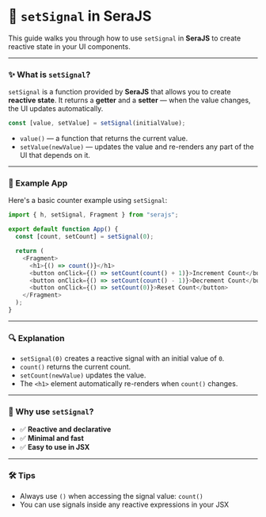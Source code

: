 # 🧠 `setSignal` in SeraJS

This guide walks you through how to use `setSignal` in **SeraJS** to create
reactive state in your UI components.

---

### ✨ What is `setSignal`?

`setSignal` is a function provided by **SeraJS** that allows you to create
**reactive state**. It returns a **getter** and a **setter** — when the value
changes, the UI updates automatically.

```js
const [value, setValue] = setSignal(initialValue);
```

- `value()` — a function that returns the current value.
- `setValue(newValue)` — updates the value and re-renders any part of the UI
  that depends on it.

---

### 🚀 Example App

Here's a basic counter example using `setSignal`:

```js
import { h, setSignal, Fragment } from "serajs";

export default function App() {
  const [count, setCount] = setSignal(0);

  return (
    <Fragment>
      <h1>{() => count()}</h1>
      <button onClick={() => setCount(count() + 1)}>Increment Count</button>
      <button onClick={() => setCount(count() - 1)}>Decrement Count</button>
      <button onClick={() => setCount(0)}>Reset Count</button>
    </Fragment>
  );
}
```

---

### 🔍 Explanation

- `setSignal(0)` creates a reactive signal with an initial value of `0`.
- `count()` returns the current count.
- `setCount(newValue)` updates the value.
- The `<h1>` element automatically re-renders when `count()` changes.

---

### 🧪 Why use `setSignal`?

- ✅ **Reactive and declarative**
- ✅ **Minimal and fast**
- ✅ **Easy to use in JSX**

---

### 🛠 Tips

- Always use `()` when accessing the signal value: `count()`
- You can use signals inside any reactive expressions in your JSX
